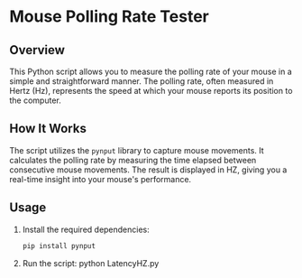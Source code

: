 # Mouse Polling Rate Tester

## Overview

This Python script allows you to measure the polling rate of your mouse in a simple and straightforward manner. The polling rate, often measured in Hertz (Hz), represents the speed at which your mouse reports its position to the computer.

## How It Works

The script utilizes the `pynput` library to capture mouse movements. It calculates the polling rate by measuring the time elapsed between consecutive mouse movements. The result is displayed in HZ, giving you a real-time insight into your mouse's performance.

## Usage

1. Install the required dependencies:

   ```bash
   pip install pynput
2. Run the script:
  python LatencyHZ.py

